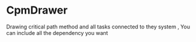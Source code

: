 # CpmDrawer
Drawing critical path method and all tasks connected to they system , You can include all the dependency you want 
